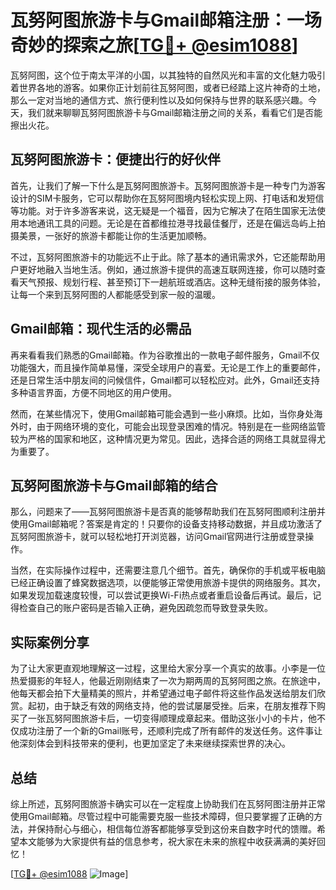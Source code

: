 # 瓦努阿图旅游卡与Gmail邮箱注册：一场奇妙的探索之旅[[TG💪+ @esim1088](https://t.me/s/esim1088)]

瓦努阿图，这个位于南太平洋的小国，以其独特的自然风光和丰富的文化魅力吸引着世界各地的游客。如果你正计划前往瓦努阿图，或者已经踏上这片神奇的土地，那么一定对当地的通信方式、旅行便利性以及如何保持与世界的联系感兴趣。今天，我们就来聊聊瓦努阿图旅游卡与Gmail邮箱注册之间的关系，看看它们是否能擦出火花。

## 瓦努阿图旅游卡：便捷出行的好伙伴

首先，让我们了解一下什么是瓦努阿图旅游卡。瓦努阿图旅游卡是一种专门为游客设计的SIM卡服务，它可以帮助你在瓦努阿图境内轻松实现上网、打电话和发短信等功能。对于许多游客来说，这无疑是一个福音，因为它解决了在陌生国家无法使用本地通讯工具的问题。无论是在首都维拉港寻找最佳餐厅，还是在偏远岛屿上拍摄美景，一张好的旅游卡都能让你的生活更加顺畅。

不过，瓦努阿图旅游卡的功能远不止于此。除了基本的通讯需求外，它还能帮助用户更好地融入当地生活。例如，通过旅游卡提供的高速互联网连接，你可以随时查看天气预报、规划行程、甚至预订下一趟航班或酒店。这种无缝衔接的服务体验，让每一个来到瓦努阿图的人都能感受到家一般的温暖。

## Gmail邮箱：现代生活的必需品

再来看看我们熟悉的Gmail邮箱。作为谷歌推出的一款电子邮件服务，Gmail不仅功能强大，而且操作简单易懂，深受全球用户的喜爱。无论是工作上的重要邮件，还是日常生活中朋友间的问候信件，Gmail都可以轻松应对。此外，Gmail还支持多种语言界面，方便不同地区的用户使用。

然而，在某些情况下，使用Gmail邮箱可能会遇到一些小麻烦。比如，当你身处海外时，由于网络环境的变化，可能会出现登录困难的情况。特别是在一些网络监管较为严格的国家和地区，这种情况更为常见。因此，选择合适的网络工具就显得尤为重要了。

## 瓦努阿图旅游卡与Gmail邮箱的结合

那么，问题来了——瓦努阿图旅游卡是否真的能够帮助我们在瓦努阿图顺利注册并使用Gmail邮箱呢？答案是肯定的！只要你的设备支持移动数据，并且成功激活了瓦努阿图旅游卡，就可以轻松地打开浏览器，访问Gmail官网进行注册或登录操作。

当然，在实际操作过程中，还需要注意几个细节。首先，确保你的手机或平板电脑已经正确设置了蜂窝数据选项，以便能够正常使用旅游卡提供的网络服务。其次，如果发现加载速度较慢，可以尝试更换Wi-Fi热点或者重启设备后再试。最后，记得检查自己的账户密码是否输入正确，避免因疏忽而导致登录失败。

## 实际案例分享

为了让大家更直观地理解这一过程，这里给大家分享一个真实的故事。小李是一位热爱摄影的年轻人，他最近刚刚结束了一次为期两周的瓦努阿图之旅。在旅途中，他每天都会拍下大量精美的照片，并希望通过电子邮件将这些作品发送给朋友们欣赏。起初，由于缺乏有效的网络支持，他的尝试屡屡受挫。后来，在朋友推荐下购买了一张瓦努阿图旅游卡后，一切变得顺理成章起来。借助这张小小的卡片，他不仅成功注册了一个新的Gmail账号，还顺利完成了所有邮件的发送任务。这件事让他深刻体会到科技带来的便利，也更加坚定了未来继续探索世界的决心。

## 总结

综上所述，瓦努阿图旅游卡确实可以在一定程度上协助我们在瓦努阿图注册并正常使用Gmail邮箱。尽管过程中可能需要克服一些技术障碍，但只要掌握了正确的方法，并保持耐心与细心，相信每位游客都能够享受到这份来自数字时代的馈赠。希望本文能够为大家提供有益的信息参考，祝大家在未来的旅程中收获满满的美好回忆！

[[TG💪+ @esim1088](https://t.me/s/esim1088) ![Image](https://i.postimg.cc/4NQfJmqS/Snipaste-2025-05-13-00-14-12.png)]